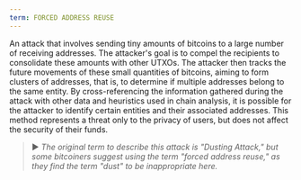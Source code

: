 ```yaml
---
term: FORCED ADDRESS REUSE
---
```


An attack that involves sending tiny amounts of bitcoins to a large number of receiving addresses. The attacker's goal is to compel the recipients to consolidate these amounts with other UTXOs. The attacker then tracks the future movements of these small quantities of bitcoins, aiming to form clusters of addresses, that is, to determine if multiple addresses belong to the same entity. By cross-referencing the information gathered during the attack with other data and heuristics used in chain analysis, it is possible for the attacker to identify certain entities and their associated addresses. This method represents a threat only to the privacy of users, but does not affect the security of their funds.

> ► *The original term to describe this attack is "Dusting Attack," but some bitcoiners suggest using the term "forced address reuse," as they find the term "dust" to be inappropriate here.*